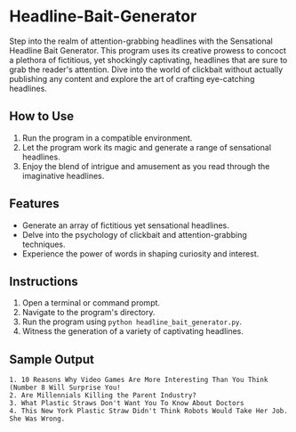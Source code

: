 # Headline-Bait-Generator

Step into the realm of attention-grabbing headlines with the Sensational Headline Bait Generator. This program uses its creative prowess to concoct a plethora of fictitious, yet shockingly captivating, headlines that are sure to grab the reader's attention. Dive into the world of clickbait without actually publishing any content and explore the art of crafting eye-catching headlines.

## How to Use

1. Run the program in a compatible environment.
2. Let the program work its magic and generate a range of sensational headlines.
3. Enjoy the blend of intrigue and amusement as you read through the imaginative headlines.

## Features

- Generate an array of fictitious yet sensational headlines.
- Delve into the psychology of clickbait and attention-grabbing techniques.
- Experience the power of words in shaping curiosity and interest.

## Instructions

1. Open a terminal or command prompt.
2. Navigate to the program's directory.
3. Run the program using `python headline_bait_generator.py`.
4. Witness the generation of a variety of captivating headlines.

## Sample Output

```
1. 10 Reasons Why Video Games Are More Interesting Than You Think (Number 8 Will Surprise You!
2. Are Millennials Killing the Parent Industry?
3. What Plastic Straws Don't Want You To Know About Doctors
4. This New York Plastic Straw Didn't Think Robots Would Take Her Job. She Was Wrong.
```
